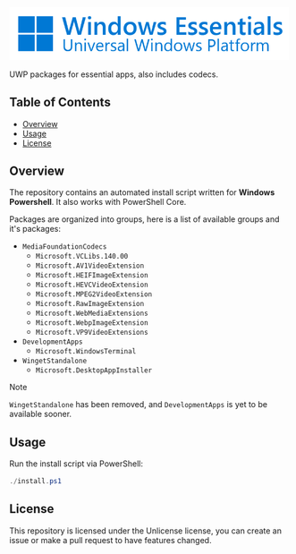 <picture>
  <img width="500px" alt="Windows Essentials UWP" src="docs/logo.png">
</picture>

UWP packages for essential apps, also includes codecs.

## Table of Contents
- [Overview](#overview)
- [Usage](#usage)
- [License](#license)

## Overview
The repository contains an automated install script written for **Windows Powershell**. It also works with PowerShell Core.

Packages are organized into groups, here is a list of available groups and it's packages:
- `MediaFoundationCodecs`
  - `Microsoft.VCLibs.140.00`
  - `Microsoft.AV1VideoExtension`
  - `Microsoft.HEIFImageExtension`
  - `Microsoft.HEVCVideoExtension`
  - `Microsoft.MPEG2VideoExtension`
  - `Microsoft.RawImageExtension`
  - `Microsoft.WebMediaExtensions`
  - `Microsoft.WebpImageExtension`
  - `Microsoft.VP9VideoExtensions`
- `DevelopmentApps`
  - `Microsoft.WindowsTerminal`
- `WingetStandalone`
  - `Microsoft.DesktopAppInstaller`

> [!NOTE]
> `WingetStandalone` has been removed, and
> `DevelopmentApps` is yet to be available sooner.

## Usage
Run the install script via PowerShell:
```powershell
./install.ps1
```


## License
This repository is licensed under the Unlicense license, you can create an issue or make a pull request to have features changed. 
